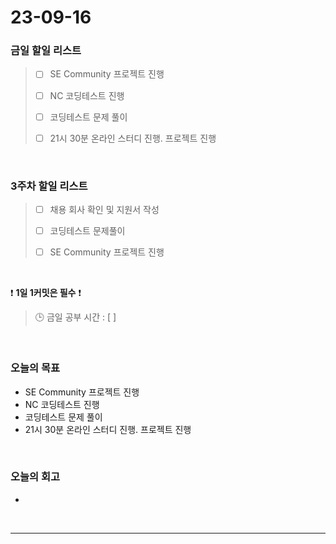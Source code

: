 # 23-09-16
### 금일 할일 리스트
> - [ ]  SE Community 프로젝트 진행
>
> - [ ]  NC 코딩테스트 진행
>
> - [ ]  코딩테스트 문제 풀이
>
> - [ ]  21시 30분 온라인 스터디 진행. 프로젝트 진행


<br/>

### 3주차 할일 리스트  
> - [ ]  채용 회사 확인 및 지원서 작성
>
> - [ ]  코딩테스트 문제풀이
>
> - [ ]  SE Community 프로젝트 진행

<br/>

❗ **1일 1커밋은 필수** ❗
> 🕒 금일 공부 시간 : [  ]
  
<br/>

### 오늘의 목표
- SE Community 프로젝트 진행
- NC 코딩테스트 진행
- 코딩테스트 문제 풀이
- 21시 30분 온라인 스터디 진행. 프로젝트 진행

<br>

### 오늘의 회고
- 


<br/>

------------  
